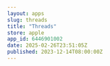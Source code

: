 ```yaml
---
layout: apps
slug: threads
title: "Threads"
store: apple
app_id: 6446901002
date: 2025-02-26T23:51:05Z
published: 2023-12-14T08:00:00Z
---
```

